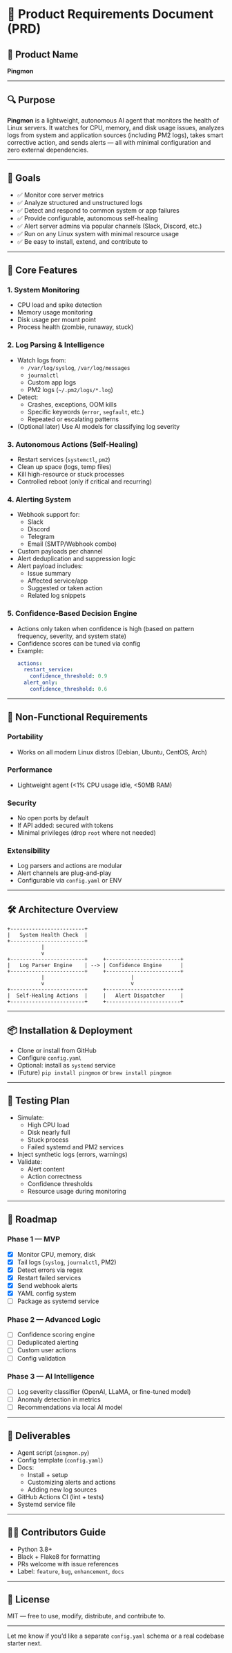 # 🧾 Product Requirements Document (PRD)

## 🧠 Product Name  
**Pingmon**

---

## 🔍 Purpose

**Pingmon** is a lightweight, autonomous AI agent that monitors the health of Linux servers. It watches for CPU, memory, and disk usage issues, analyzes logs from system and application sources (including PM2 logs), takes smart corrective action, and sends alerts — all with minimal configuration and zero external dependencies.

---

## 🎯 Goals

- ✅ Monitor core server metrics
- ✅ Analyze structured and unstructured logs
- ✅ Detect and respond to common system or app failures
- ✅ Provide configurable, autonomous self-healing
- ✅ Alert server admins via popular channels (Slack, Discord, etc.)
- ✅ Run on any Linux system with minimal resource usage
- ✅ Be easy to install, extend, and contribute to

---

## 🔩 Core Features

### 1. **System Monitoring**
- CPU load and spike detection
- Memory usage monitoring
- Disk usage per mount point
- Process health (zombie, runaway, stuck)

### 2. **Log Parsing & Intelligence**
- Watch logs from:
  - `/var/log/syslog`, `/var/log/messages`
  - `journalctl`
  - Custom app logs
  - PM2 logs (`~/.pm2/logs/*.log`)
- Detect:
  - Crashes, exceptions, OOM kills
  - Specific keywords (`error`, `segfault`, etc.)
  - Repeated or escalating patterns
- (Optional later) Use AI models for classifying log severity

### 3. **Autonomous Actions (Self-Healing)**
- Restart services (`systemctl`, `pm2`)
- Clean up space (logs, temp files)
- Kill high-resource or stuck processes
- Controlled reboot (only if critical and recurring)

### 4. **Alerting System**
- Webhook support for:
  - Slack
  - Discord
  - Telegram
  - Email (SMTP/Webhook combo)
- Custom payloads per channel
- Alert deduplication and suppression logic
- Alert payload includes:
  - Issue summary
  - Affected service/app
  - Suggested or taken action
  - Related log snippets

### 5. **Confidence-Based Decision Engine**
- Actions only taken when confidence is high (based on pattern frequency, severity, and system state)
- Confidence scores can be tuned via config
- Example:
  ```yaml
  actions:
    restart_service:
      confidence_threshold: 0.9
    alert_only:
      confidence_threshold: 0.6
  ```

---

## 🔐 Non-Functional Requirements

### Portability
- Works on all modern Linux distros (Debian, Ubuntu, CentOS, Arch)

### Performance
- Lightweight agent (<1% CPU usage idle, <50MB RAM)

### Security
- No open ports by default
- If API added: secured with tokens
- Minimal privileges (drop `root` where not needed)

### Extensibility
- Log parsers and actions are modular
- Alert channels are plug-and-play
- Configurable via `config.yaml` or ENV

---

## 🛠 Architecture Overview

```
+------------------------+
|   System Health Check  |
+------------------------+
           |
           v
+------------------------+     +------------------------+
|   Log Parser Engine    | --> | Confidence Engine      |
+------------------------+     +------------------------+
           |                            |
           v                            v
+------------------------+     +------------------------+
|  Self-Healing Actions  |     |   Alert Dispatcher     |
+------------------------+     +------------------------+
```

---

## 📦 Installation & Deployment

- Clone or install from GitHub
- Configure `config.yaml`
- Optional: install as `systemd` service
- (Future) `pip install pingmon` or `brew install pingmon`

---

## 🧪 Testing Plan

- Simulate:
  - High CPU load
  - Disk nearly full
  - Stuck process
  - Failed systemd and PM2 services
- Inject synthetic logs (errors, warnings)
- Validate:
  - Alert content
  - Action correctness
  - Confidence thresholds
  - Resource usage during monitoring

---

## 🚀 Roadmap

### Phase 1 — MVP
- [x] Monitor CPU, memory, disk
- [x] Tail logs (`syslog`, `journalctl`, PM2)
- [x] Detect errors via regex
- [x] Restart failed services
- [x] Send webhook alerts
- [x] YAML config system
- [ ] Package as systemd service

### Phase 2 — Advanced Logic
- [ ] Confidence scoring engine
- [ ] Deduplicated alerting
- [ ] Custom user actions
- [ ] Config validation

### Phase 3 — AI Intelligence
- [ ] Log severity classifier (OpenAI, LLaMA, or fine-tuned model)
- [ ] Anomaly detection in metrics
- [ ] Recommendations via local AI model

---

## 📁 Deliverables

- Agent script (`pingmon.py`)
- Config template (`config.yaml`)
- Docs:
  - Install + setup
  - Customizing alerts and actions
  - Adding new log sources
- GitHub Actions CI (lint + tests)
- Systemd service file

---

## 🧑‍💻 Contributors Guide

- Python 3.8+
- Black + Flake8 for formatting
- PRs welcome with issue references
- Label: `feature`, `bug`, `enhancement`, `docs`

---

## 📄 License

MIT — free to use, modify, distribute, and contribute to.

---

Let me know if you’d like a separate `config.yaml` schema or a real codebase starter next.
